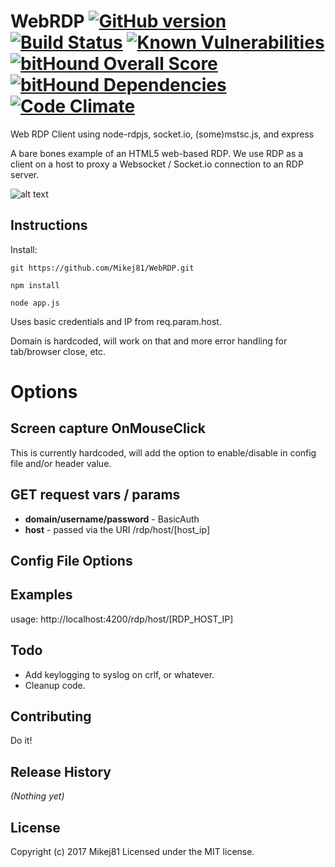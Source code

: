 
# WebRDP [![GitHub version](https://badge.fury.io/gh/Mikej81%2FWebRDP.svg)](https://badge.fury.io/gh/Mikej81%2FWebRDP) [![Build Status](https://travis-ci.org/Mikej81/WebRDP.svg?branch=master)](https://travis-ci.org/Mikej81/WebRDP) [![Known Vulnerabilities](https://snyk.io/test/github/mikej81/webrdp/badge.svg)](https://snyk.io/test/github/mikej81/webrdp) [![bitHound Overall Score](https://www.bithound.io/github/Mikej81/WebRDP/badges/score.svg)](https://www.bithound.io/github/Mikej81/WebRDP) [![bitHound Dependencies](https://www.bithound.io/github/Mikej81/WebRDP/badges/dependencies.svg)](https://www.bithound.io/github/Mikej81/WebRDP/master/dependencies/npm) [![Code Climate](https://codeclimate.com/github/Mikej81/WebRDP/badges/gpa.svg)](https://codeclimate.com/github/Mikej81/WebRDP)

Web RDP Client using node-rdpjs, socket.io, (some)mstsc.js, and express

A bare bones example of an HTML5 web-based RDP. We use RDP as a client on a host to proxy a Websocket / Socket.io connection to an RDP server.

![alt text](https://i.imgur.com/ZD0XBkG.png "Screenshot")


## Instructions

Install:  

`git https://github.com/Mikej81/WebRDP.git`

`npm install`

`node app.js`

Uses basic credentials and IP from req.param.host.

Domain is hardcoded, will work on that and more error handling for tab/browser close, etc.

# Options
## Screen capture OnMouseClick
This is currently hardcoded, will add the option to enable/disable in config file and/or header value.

## GET request vars / params

* **domain/username/password** - BasicAuth
* **host** - passed via the URI /rdp/host/[host_ip]

## Config File Options

## Examples
usage:  http://localhost:4200/rdp/host/[RDP_HOST_IP]

## Todo
* Add keylogging to syslog on crlf, or whatever.
* Cleanup code.

## Contributing
Do it!

## Release History
_(Nothing yet)_

## License
Copyright (c) 2017 Mikej81
Licensed under the MIT license.
